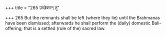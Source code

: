 +++
title = "265 उच्छेषणन् तु"

+++
265	But the remnants shall be left (where they lie) until the Brahmanas have been dismissed; afterwards he shall perform the (daily) domestic Bali-offering; that is a settled (rule of the) sacred law.